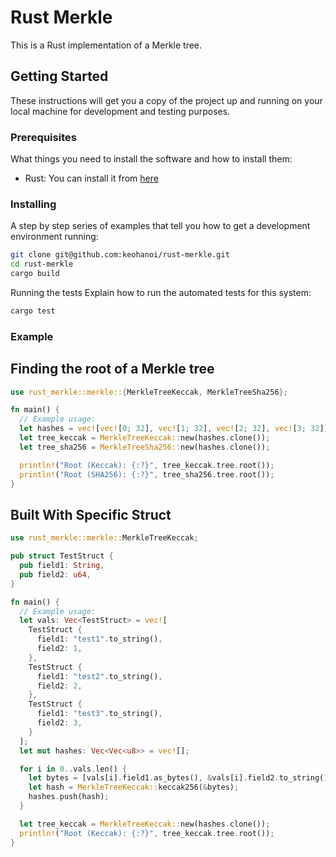 # Rust Merkle

This is a Rust implementation of a Merkle tree.

## Getting Started

These instructions will get you a copy of the project up and running on your local machine for development and testing purposes.

### Prerequisites

What things you need to install the software and how to install them:

- Rust: You can install it from [here](https://www.rust-lang.org/tools/install)

### Installing

A step by step series of examples that tell you how to get a development environment running:

```bash
git clone git@github.com:keohanoi/rust-merkle.git
cd rust-merkle
cargo build
```

Running the tests
Explain how to run the automated tests for this system:

```bash
cargo test
```

### Example
## Finding the root of a Merkle tree
  
```rust
use rust_merkle::merkle::{MerkleTreeKeccak, MerkleTreeSha256};

fn main() {
  // Example usage:
  let hashes = vec![vec![0; 32], vec![1; 32], vec![2; 32], vec![3; 32]];
  let tree_keccak = MerkleTreeKeccak::new(hashes.clone());
  let tree_sha256 = MerkleTreeSha256::new(hashes.clone());

  println!("Root (Keccak): {:?}", tree_keccak.tree.root());
  println!("Root (SHA256): {:?}", tree_sha256.tree.root());
}
```

## Built With Specific Struct
```rust
use rust_merkle::merkle::MerkleTreeKeccak;

pub struct TestStruct {
  pub field1: String,
  pub field2: u64,
}

fn main() {
  // Example usage:
  let vals: Vec<TestStruct> = vec![
    TestStruct {
      field1: "test1".to_string(),
      field2: 1,
    },
    TestStruct {
      field1: "test2".to_string(),
      field2: 2,
    },
    TestStruct {
      field1: "test3".to_string(),
      field2: 3,
    }
  ];
  let mut hashes: Vec<Vec<u8>> = vec![];

  for i in 0..vals.len() {
    let bytes = [vals[i].field1.as_bytes(), &vals[i].field2.to_string().as_bytes()].concat();
    let hash = MerkleTreeKeccak::keccak256(&bytes);
    hashes.push(hash);
  }

  let tree_keccak = MerkleTreeKeccak::new(hashes.clone());
  println!("Root (Keccak): {:?}", tree_keccak.tree.root());
}
```